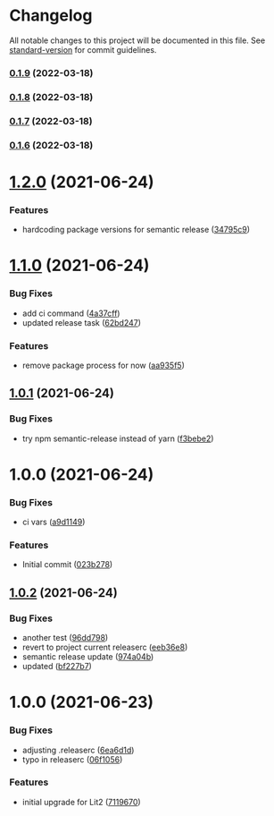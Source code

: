 # Changelog

All notable changes to this project will be documented in this file. See [standard-version](https://github.com/conventional-changelog/standard-version) for commit guidelines.

### [0.1.9](https://github.com/hakkei-co/nub-ui/compare/v0.1.8...v0.1.9) (2022-03-18)

### [0.1.8](https://github.com/hakkei-co/nub-ui/compare/v0.1.6...v0.1.8) (2022-03-18)

### [0.1.7](https://github.com/hakkei-co/nub-ui/compare/v0.1.6...v0.1.7) (2022-03-18)

### [0.1.6](https://github.com/hakkei-co/nub-ui/compare/v0.1.5...v0.1.6) (2022-03-18)

# [1.2.0](https://gitlab.com/phase2tech/frontend/tooling/outline/compare/v1.1.0...v1.2.0) (2021-06-24)


### Features

* hardcoding package versions for semantic release ([34795c9](https://gitlab.com/phase2tech/frontend/tooling/outline/commit/34795c99dcacfc6af9ac0ab5e11a976dc1ecd96b))

# [1.1.0](https://gitlab.com/phase2tech/frontend/tooling/outline/compare/v1.0.1...v1.1.0) (2021-06-24)


### Bug Fixes

* add ci command ([4a37cff](https://gitlab.com/phase2tech/frontend/tooling/outline/commit/4a37cff4bb50f2bb8f089d1a079d45a7ae4fee06))
* updated release task ([62bd247](https://gitlab.com/phase2tech/frontend/tooling/outline/commit/62bd2478d41c6054c4328809d2aaa63781233087))


### Features

* remove package process for now ([aa935f5](https://gitlab.com/phase2tech/frontend/tooling/outline/commit/aa935f5a9d3472d358ee84f129fd5e7583716de2))

## [1.0.1](https://gitlab.com/phase2tech/frontend/tooling/outline/compare/v1.0.0...v1.0.1) (2021-06-24)


### Bug Fixes

* try npm semantic-release instead of yarn ([f3bebe2](https://gitlab.com/phase2tech/frontend/tooling/outline/commit/f3bebe2ddb1b8593ac5ef9994831fcecc4b55d7c))

# 1.0.0 (2021-06-24)


### Bug Fixes

* ci vars ([a9d1149](https://gitlab.com/phase2tech/frontend/tooling/outline/commit/a9d1149fde6933222c096f138f54a1d4ee8ad4e6))


### Features

* Initial commit ([023b278](https://gitlab.com/phase2tech/frontend/tooling/outline/commit/023b2789268269bcdbfeaa7c9352d9ca582860e7))

## [1.0.2](https://gitlab.com/phase2tech/frontend/tooling/outline/compare/v1.0.1...v1.0.2) (2021-06-24)


### Bug Fixes

* another test ([96dd798](https://gitlab.com/phase2tech/frontend/tooling/outline/commit/96dd7981bbfd0e2801af1ed6410230e3af8ace7d))
* revert to project current releaserc ([eeb36e8](https://gitlab.com/phase2tech/frontend/tooling/outline/commit/eeb36e8feca8aa9067165553ac14a0b79cb60dbe))
* semantic release update ([974a04b](https://gitlab.com/phase2tech/frontend/tooling/outline/commit/974a04ba7c6af82eb5d0a25bc6a3838700c62c31))
* updated ([bf227b7](https://gitlab.com/phase2tech/frontend/tooling/outline/commit/bf227b7d1a903e9393bca1ec9559129f9b7b160b))

# 1.0.0 (2021-06-23)


### Bug Fixes

* adjusting .releaserc ([6ea6d1d](https://gitlab.com/phase2tech/frontend/tooling/outline/commit/6ea6d1df5f575e878a140637ae17ec529c633325))
* typo in releaserc ([06f1056](https://gitlab.com/phase2tech/frontend/tooling/outline/commit/06f10560c16eb2383caec28d62c1bf12e01a3175))


### Features

* initial upgrade for Lit2 ([7119670](https://gitlab.com/phase2tech/frontend/tooling/outline/commit/711967029a78db75ca4e89e1a40f868dbdf6aaf5))
